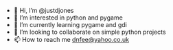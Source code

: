 - 👋 Hi, I’m @justdjones
- 👀 I’m interested in python and pygame
- 🌱 I’m currently learning pygame and gdi
- 💞️ I’m looking to collaborate on simple python projects
- 📫 How to reach me dnfee@yahoo.co.uk

<!---
justdjones/justdjones is a ✨ special ✨ repository because its `README.md` (this file) appears on your GitHub profile.
You can click the Preview link to take a look at your changes.
--->
